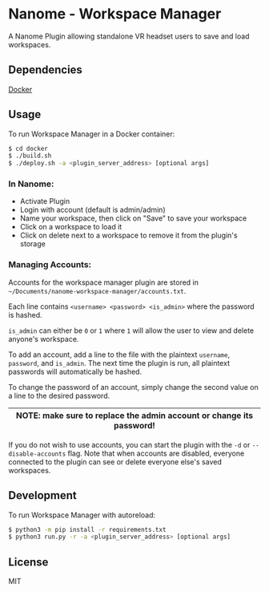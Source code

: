 # Nanome - Workspace Manager

A Nanome Plugin allowing standalone VR headset users to save and load workspaces.

## Dependencies

[Docker](https://docs.docker.com/get-docker/)

## Usage

To run Workspace Manager in a Docker container:

```sh
$ cd docker
$ ./build.sh
$ ./deploy.sh -a <plugin_server_address> [optional args]
```

### In Nanome:

- Activate Plugin
- Login with account (default is admin/admin)
- Name your workspace, then click on "Save" to save your workspace
- Click on a workspace to load it
- Click on delete next to a workspace to remove it from the plugin's storage

### Managing Accounts:

Accounts for the workspace manager plugin are stored in `~/Documents/nanome-workspace-manager/accounts.txt`.

Each line contains `<username> <password> <is_admin>` where the password is hashed.

`is_admin` can either be `0` or `1` where `1` will allow the user to view and delete anyone's workspace.

To add an account, add a line to the file with the plaintext `username`, `password`, and `is_admin`. The next time the plugin is run, all plaintext passwords will automatically be hashed.

To change the password of an account, simply change the second value on a line to the desired password.

| NOTE: make sure to replace the admin account or change its password! |
| - |

If you do not wish to use accounts, you can start the plugin with the `-d` or `--disable-accounts` flag. Note that when accounts are disabled, everyone connected to the plugin can see or delete everyone else's saved workspaces.

## Development

To run Workspace Manager with autoreload:

```sh
$ python3 -m pip install -r requirements.txt
$ python3 run.py -r -a <plugin_server_address> [optional args]
```

## License

MIT
